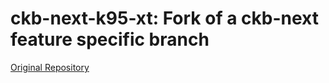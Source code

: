 # ckb-next-k95-xt: Fork of a ckb-next feature specific branch

[Original Repository](https://github.com/ckb-next/ckb-next)
